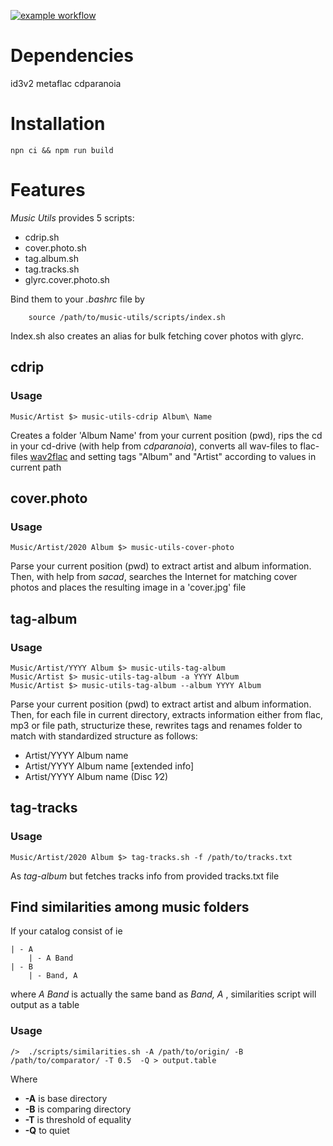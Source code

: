 [![example workflow](https://github.com/hansogj/music-utils/actions/workflows/build.yml/badge.svg)](https://github.com/hansogj/music-utils/actions/workflows/build.yml/badge.svg)

# Dependencies

id3v2
metaflac
cdparanoia

# Installation

```
npn ci && npm run build

```

# Features

_Music Utils_ provides 5 scripts:

- cdrip.sh
- cover.photo.sh
- tag.album.sh
- tag.tracks.sh
- glyrc.cover.photo.sh

Bind them to your _.bashrc_ file by

```
    source /path/to/music-utils/scripts/index.sh
```

Index.sh also creates an alias for bulk fetching cover photos with glyrc.

## cdrip

### Usage

```
Music/Artist $> music-utils-cdrip Album\ Name
```

Creates a folder 'Album Name' from your current position (pwd), rips the cd in your cd-drive (with help from _cdparanoia_), converts all wav-files to flac-files [wav2flac](./scripts/wav2flac.sh) and setting tags "Album" and "Artist" according to values in current path

## cover.photo

### Usage

```
Music/Artist/2020 Album $> music-utils-cover-photo
```

Parse your current position (pwd) to extract artist and album information. Then, with help from _sacad_, searches the Internet for matching cover photos and places the resulting image in a 'cover.jpg' file

## tag-album

### Usage

```
Music/Artist/YYYY Album $> music-utils-tag-album
Music/Artist $> music-utils-tag-album -a YYYY Album
Music/Artist $> music-utils-tag-album --album YYYY Album
```

Parse your current position (pwd) to extract artist and album information. Then, for each file in current directory, extracts information either from flac, mp3 or file path, structurize these, rewrites tags and renames folder to match with standardized structure as follows:

- Artist/YYYY Album name
- Artist/YYYY Album name [extended info]
- Artist/YYYY Album name (Disc 1∕2)

## tag-tracks

### Usage

```
Music/Artist/2020 Album $> tag-tracks.sh -f /path/to/tracks.txt
```

As _tag-album_ but fetches tracks info from provided tracks.txt file

## Find similarities among music folders

If your catalog consist of ie

```
| - A
    | - A Band
| - B
    | - Band, A
```

where _A Band_ is actually the same band as _Band, A_ , similarities script will output as a table

### Usage

```
/>  ./scripts/similarities.sh -A /path/to/origin/ -B /path/to/comparator/ -T 0.5  -Q > output.table
```

Where

- **-A** is base directory
- **-B** is comparing directory
- **-T** is threshold of equality
- **-Q** to quiet
